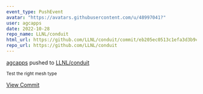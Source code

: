 ```yaml
---
event_type: PushEvent
avatar: "https://avatars.githubusercontent.com/u/48997041?"
user: agcapps
date: 2022-10-28
repo_name: LLNL/conduit
html_url: https://github.com/LLNL/conduit/commit/eb205ec0513c1efa3d3b9c718adea477f4141a4c
repo_url: https://github.com/LLNL/conduit
---
```


<a href='https://github.com/agcapps' target='_blank'>agcapps</a> pushed to <a href='https://github.com/LLNL/conduit' target='_blank'>LLNL/conduit</a>

<small>Test the right mesh type</small>

<a href='https://github.com/LLNL/conduit/commit/eb205ec0513c1efa3d3b9c718adea477f4141a4c' target='_blank'>View Commit</a>